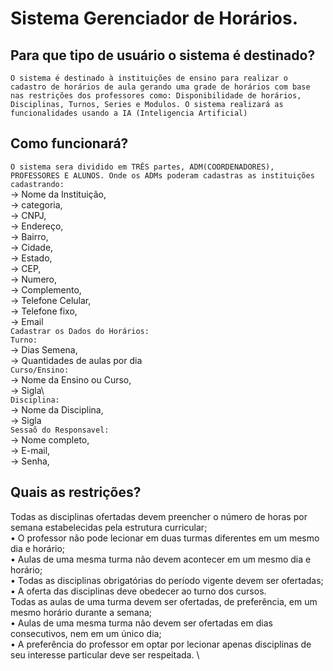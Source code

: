 #  Sistema Gerenciador de Horários.


## Para que tipo de usuário o sistema é destinado?

  `O sistema é destinado à instituições de ensino para realizar o cadastro de horários de aula gerando uma grade de horários com base nas restrições dos professores como: Disponibilidade de horários, Disciplinas, Turnos, Series e Modulos. O sistema realizará as funcionalidades usando a IA (Inteligencia Artificial) `

## Como funcionará?
  `O sistema sera dividido em TRÊS partes, ADM(COORDENADORES), PROFESSORES E ALUNOS. Onde os ADMs poderam cadastras as instituições cadastrando:` \
     -> Nome da Instituição,\
     -> categoria,\
     -> CNPJ,\
     -> Endereço,\
     -> Bairro,\
     -> Cidade,\
     -> Estado,\
     -> CEP,\
     -> Numero,\
     -> Complemento,\
     -> Telefone Celular,\
     -> Telefone fixo,\
     -> Email\
`Cadastrar os Dados do Horários:`\
     `Turno:`\
          -> Dias Semena,\
          -> Quantidades de aulas por dia\
      `Curso/Ensino:`\
          -> Nome da Ensino ou Curso,\
          -> Sigla\   
      `Disciplina:`\
          -> Nome da Disciplina,\
          -> Sigla\
`Sessaõ do Responsavel:`\
     -> Nome completo,\
     -> E-mail,\
     -> Senha,
## Quais as restrições?
Todas as disciplinas ofertadas devem preencher o número de horas por
semana estabelecidas pela estrutura curricular;\
• O professor não pode lecionar em duas turmas diferentes em um mesmo dia
e horário;\
• Aulas de uma mesma turma não devem acontecer em um mesmo dia e
horário;\
• Todas as disciplinas obrigatórias do período vigente devem ser ofertadas;\
• A oferta das disciplinas deve obedecer ao turno dos cursos. \
Todas as aulas de uma turma devem ser ofertadas, de preferência, em um
mesmo horário durante a semana;\
• Aulas de uma mesma turma não devem ser ofertadas em dias consecutivos,
nem em um único dia;\
• A preferência do professor em optar por lecionar apenas disciplinas de seu
interesse particular deve ser respeitada. \